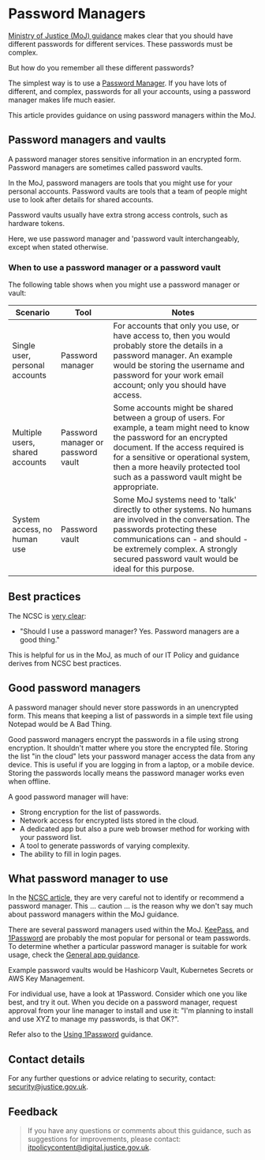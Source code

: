 # Password Managers

[Ministry of Justice \(MoJ\) guidance](passwords.md) makes clear that you should have different passwords for different services. These passwords must be complex.

But how do you remember all these different passwords?

The simplest way is to use a [Password Manager](https://en.wikipedia.org/wiki/Password_manager). If you have lots of different, and complex, passwords for all your accounts, using a password manager makes life much easier.

This article provides guidance on using password managers within the MoJ.

## Password managers and vaults

A password manager stores sensitive information in an encrypted form. Password managers are sometimes called password vaults.

In the MoJ, password managers are tools that you might use for your personal accounts. Password vaults are tools that a team of people might use to look after details for shared accounts.

Password vaults usually have extra strong access controls, such as hardware tokens.

Here, we use password manager and 'password vault interchangeably, except when stated otherwise.

### When to use a password manager or a password vault

The following table shows when you might use a password manager or vault:

|Scenario|Tool|Notes|
|--------|----|-----|
|Single user, personal accounts|Password manager|For accounts that only you use, or have access to, then you would probably store the details in a password manager. An example would be storing the username and password for your work email account; only you should have access.|
|Multiple users, shared accounts|Password manager or password vault|Some accounts might be shared between a group of users. For example, a team might need to know the password for an encrypted document. If the access required is for a sensitive or operational system, then a more heavily protected tool such as a password vault might be appropriate.|
|System access, no human use|Password vault|Some MoJ systems need to 'talk' directly to other systems. No humans are involved in the conversation. The passwords protecting these communications can - and should - be extremely complex. A strongly secured password vault would be ideal for this purpose.|

## Best practices

The NCSC is [very clear](https://www.ncsc.gov.uk/blog-post/what-does-ncsc-think-password-managers):

-   "Should I use a password manager? Yes. Password managers are a good thing."

This is helpful for us in the MoJ, as much of our IT Policy and guidance derives from NCSC best practices.

## Good password managers

A password manager should never store passwords in an unencrypted form. This means that keeping a list of passwords in a simple text file using Notepad would be A Bad Thing.

Good password managers encrypt the passwords in a file using strong encryption. It shouldn't matter where you store the encrypted file. Storing the list "in the cloud" lets your password manager access the data from any device. This is useful if you are logging in from a laptop, or a mobile device. Storing the passwords locally means the password manager works even when offline.

A good password manager will have:

-   Strong encryption for the list of passwords.
-   Network access for encrypted lists stored in the cloud.
-   A dedicated app but also a pure web browser method for working with your password list.
-   A tool to generate passwords of varying complexity.
-   The ability to fill in login pages.

## What password manager to use

In the [NCSC article](https://www.ncsc.gov.uk/blog-post/what-does-ncsc-think-password-managers), they are very careful not to identify or recommend a password manager. This ... caution ... is the reason why we don't say much about password managers within the MoJ guidance.

There are several password managers used within the MoJ. [KeePass](https://keepass.info/), and [1Password](https://1password.com/) are probably the most popular for personal or team passwords. To determine whether a particular password manager is suitable for work usage, check the [General app guidance](general-user-video-and-messaging-apps-guidance.md#password-managers).

Example password vaults would be Hashicorp Vault, Kubernetes Secrets or AWS Key Management.

For individual use, have a look at 1Password. Consider which one you like best, and try it out. When you decide on a password manager, request approval from your line manager to install and use it: "I'm planning to install and use XYZ to manage my passwords, is that OK?".

Refer also to the [Using 1Password](using-1Password.md) guidance.

## Contact details

For any further questions or advice relating to security, contact: [security@justice.gov.uk](mailto:security@justice.gov.uk).

## Feedback

> If you have any questions or comments about this guidance, such as suggestions for improvements, please contact: [itpolicycontent@digital.justice.gov.uk](mailto:itpolicycontent@digital.justice.gov.uk).

